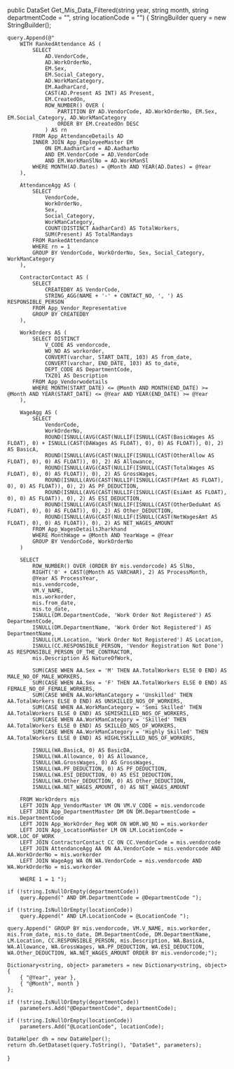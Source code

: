 public DataSet Get_Mis_Data_Filtered(string year, string month, string departmentCode = "", string locationCode = "")
{
    StringBuilder query = new StringBuilder();

    query.Append(@"
        WITH RankedAttendance AS (
            SELECT
                AD.VendorCode,
                AD.WorkOrderNo,
                EM.Sex,
                EM.Social_Category,
                AD.WorkManCategory,
                EM.AadharCard,
                CAST(AD.Present AS INT) AS Present,
                EM.CreatedOn,
                ROW_NUMBER() OVER (
                    PARTITION BY AD.VendorCode, AD.WorkOrderNo, EM.Sex, EM.Social_Category, AD.WorkManCategory
                    ORDER BY EM.CreatedOn DESC
                ) AS rn
            FROM App_AttendanceDetails AD
            INNER JOIN App_EmployeeMaster EM
                ON EM.AadharCard = AD.AadharNo
                AND EM.VendorCode = AD.VendorCode
                AND EM.WorkManSlNo = AD.WorkManSl
            WHERE MONTH(AD.Dates) = @Month AND YEAR(AD.Dates) = @Year
        ),

        AttendanceAgg AS (
            SELECT
                VendorCode,
                WorkOrderNo,
                Sex,
                Social_Category,
                WorkManCategory,
                COUNT(DISTINCT AadharCard) AS TotalWorkers,
                SUM(Present) AS TotalMandays
            FROM RankedAttendance
            WHERE rn = 1
            GROUP BY VendorCode, WorkOrderNo, Sex, Social_Category, WorkManCategory
        ),

        ContractorContact AS (
            SELECT
                CREATEDBY AS VendorCode,
                STRING_AGG(NAME + '-' + CONTACT_NO, ', ') AS RESPONSIBLE_PERSON
            FROM App_Vendor_Representative
            GROUP BY CREATEDBY
        ),

        WorkOrders AS (
            SELECT DISTINCT
                V_CODE AS vendorcode,
                WO_NO AS workorder,
                CONVERT(varchar, START_DATE, 103) AS from_date,
                CONVERT(varchar, END_DATE, 103) AS to_date,
                DEPT_CODE AS DepartmentCode,
                TXZ01 AS Description
            FROM App_Vendorwodetails
            WHERE MONTH(START_DATE) <= @Month AND MONTH(END_DATE) >= @Month AND YEAR(START_DATE) <= @Year AND YEAR(END_DATE) >= @Year
        ),

        WageAgg AS (
            SELECT
                VendorCode,
                WorkOrderNo,
                ROUND(ISNULL(AVG(CAST(NULLIF(ISNULL(CAST(BasicWages AS FLOAT), 0) + ISNULL(CAST(DAWages AS FLOAT), 0), 0) AS FLOAT)), 0), 2) AS BasicA,
                ROUND(ISNULL(AVG(CAST(NULLIF(ISNULL(CAST(OtherAllow AS FLOAT), 0), 0) AS FLOAT)), 0), 2) AS Allowance,
                ROUND(ISNULL(AVG(CAST(NULLIF(ISNULL(CAST(TotalWages AS FLOAT), 0), 0) AS FLOAT)), 0), 2) AS GrossWages,
                ROUND(ISNULL(AVG(CAST(NULLIF(ISNULL(CAST(PfAmt AS FLOAT), 0), 0) AS FLOAT)), 0), 2) AS PF_DEDUCTION,
                ROUND(ISNULL(AVG(CAST(NULLIF(ISNULL(CAST(EsiAmt AS FLOAT), 0), 0) AS FLOAT)), 0), 2) AS ESI_DEDUCTION,
                ROUND(ISNULL(AVG(CAST(NULLIF(ISNULL(CAST(OtherDeduAmt AS FLOAT), 0), 0) AS FLOAT)), 0), 2) AS Other_DEDUCTION,
                ROUND(ISNULL(AVG(CAST(NULLIF(ISNULL(CAST(NetWagesAmt AS FLOAT), 0), 0) AS FLOAT)), 0), 2) AS NET_WAGES_AMOUNT
            FROM App_WagesDetailsJharkhand
            WHERE MonthWage = @Month AND YearWage = @Year
            GROUP BY VendorCode, WorkOrderNo
        )

        SELECT
            ROW_NUMBER() OVER (ORDER BY mis.vendorcode) AS SlNo,
            RIGHT('0' + CAST(@Month AS VARCHAR), 2) AS ProcessMonth,
            @Year AS ProcessYear,
            mis.vendorcode,
            VM.V_NAME,
            mis.workorder,
            mis.from_date,
            mis.to_date,
            ISNULL(DM.DepartmentCode, 'Work Order Not Registered') AS DepartmentCode,
            ISNULL(DM.DepartmentName, 'Work Order Not Registered') AS DepartmentName,
            ISNULL(LM.Location, 'Work Order Not Registered') AS Location,
            ISNULL(CC.RESPONSIBLE_PERSON, 'Vendor Registration Not Done') AS RESPONSIBLE_PERSON_OF_THE_CONTRACTOR,
            mis.Description AS NatureOfWork,

            SUM(CASE WHEN AA.Sex = 'M' THEN AA.TotalWorkers ELSE 0 END) AS MALE_NO_OF_MALE_WORKERS,
            SUM(CASE WHEN AA.Sex = 'F' THEN AA.TotalWorkers ELSE 0 END) AS FEMALE_NO_OF_FEMALE_WORKERS,
            SUM(CASE WHEN AA.WorkManCategory = 'Unskilled' THEN AA.TotalWorkers ELSE 0 END) AS UNSKILLED_NOS_OF_WORKERS,
            SUM(CASE WHEN AA.WorkManCategory = 'Semi Skilled' THEN AA.TotalWorkers ELSE 0 END) AS SEMISKILLED_NOS_OF_WORKERS,
            SUM(CASE WHEN AA.WorkManCategory = 'Skilled' THEN AA.TotalWorkers ELSE 0 END) AS SKILLED_NOS_OF_WORKERS,
            SUM(CASE WHEN AA.WorkManCategory = 'Highly Skilled' THEN AA.TotalWorkers ELSE 0 END) AS HIGHLYSKILLED_NOS_OF_WORKERS,

            ISNULL(WA.BasicA, 0) AS BasicDA,
            ISNULL(WA.Allowance, 0) AS Allowance,
            ISNULL(WA.GrossWages, 0) AS GrossWages,
            ISNULL(WA.PF_DEDUCTION, 0) AS PF_DEDUCTION,
            ISNULL(WA.ESI_DEDUCTION, 0) AS ESI_DEDUCTION,
            ISNULL(WA.Other_DEDUCTION, 0) AS Other_DEDUCTION,
            ISNULL(WA.NET_WAGES_AMOUNT, 0) AS NET_WAGES_AMOUNT

        FROM WorkOrders mis
        LEFT JOIN App_VendorMaster VM ON VM.V_CODE = mis.vendorcode
        LEFT JOIN App_DepartmentMaster DM ON DM.DepartmentCode = mis.DepartmentCode
        LEFT JOIN App_WorkOrder_Reg WOR ON WOR.WO_NO = mis.workorder
        LEFT JOIN App_LocationMaster LM ON LM.LocationCode = WOR.LOC_OF_WORK
        LEFT JOIN ContractorContact CC ON CC.VendorCode = mis.vendorcode
        LEFT JOIN AttendanceAgg AA ON AA.VendorCode = mis.vendorcode AND AA.WorkOrderNo = mis.workorder
        LEFT JOIN WageAgg WA ON WA.VendorCode = mis.vendorcode AND WA.WorkOrderNo = mis.workorder

        WHERE 1 = 1 ");

    if (!string.IsNullOrEmpty(departmentCode))
        query.Append(" AND DM.DepartmentCode = @DepartmentCode ");

    if (!string.IsNullOrEmpty(locationCode))
        query.Append(" AND LM.LocationCode = @LocationCode ");

    query.Append(" GROUP BY mis.vendorcode, VM.V_NAME, mis.workorder, mis.from_date, mis.to_date, DM.DepartmentCode, DM.DepartmentName, LM.Location, CC.RESPONSIBLE_PERSON, mis.Description, WA.BasicA, WA.Allowance, WA.GrossWages, WA.PF_DEDUCTION, WA.ESI_DEDUCTION, WA.Other_DEDUCTION, WA.NET_WAGES_AMOUNT ORDER BY mis.vendorcode;");

    Dictionary<string, object> parameters = new Dictionary<string, object>
    {
        { "@Year", year },
        { "@Month", month }
    };

    if (!string.IsNullOrEmpty(departmentCode))
        parameters.Add("@DepartmentCode", departmentCode);

    if (!string.IsNullOrEmpty(locationCode))
        parameters.Add("@LocationCode", locationCode);

    DataHelper dh = new DataHelper();
    return dh.GetDataset(query.ToString(), "DataSet", parameters);
}
